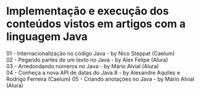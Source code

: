 # Implementação e execução dos conteúdos vistos em artigos com a linguagem Java
  01 - Internacionalização no código Java - by Nico Steppat (Caelum) <br/>
  02 - Pegando partes de um texto no Java - by Alex Felipe (Alura) <br/>
  03 - Arredondando números no Java - by Mário Alvial (Alura) <br/>
  04 - Conheça a nova API de datas do Java 8 - by Alexandre Aquiles e Rodrigo Ferreira (Caelum)
  05 - Criando anotações no Java - by Mário Alvial (Alura)
